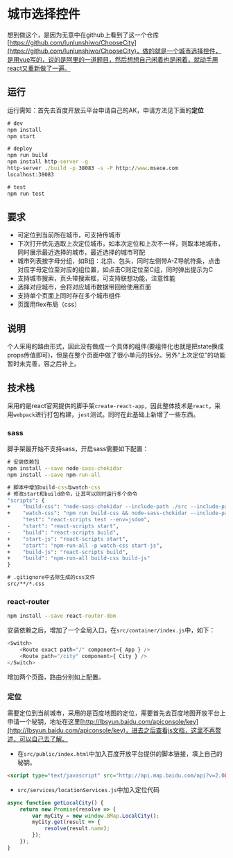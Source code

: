 # 城市选择控件

想到做这个，是因为无意中在github上看到了这一个仓库[https://github.com/lunlunshiwo/ChooseCity](https://github.com/lunlunshiwo/ChooseCity)，做的就是一个城市选择控件，是用vue写的，说的是阿里的一道题目，然后想想自己闲着也是闲着，就动手用react又重新做了一遍。

## 运行

运行需知：首先去百度开放云平台申请自己的AK，申请方法见下面的**定位**

```cmd
# dev
npm install
npm start

# deploy
npm run build
npm install http-server -g
http-server ./build -p 38083 -s -P http://www.msece.com
localhost:38083

# test
npm run test
```

## 要求

- 可定位到当前所在城市，可支持传城市
- 下次打开优先选取上次定位城市，如本次定位和上次不一样，则取本地城市，同时展示最近选择的城市，最近选择的城市可配
- 城市列表按字母分组，如B组：北京、包头，同时左侧带A-Z导航符条，点击对应字母定位至对应的组位置，如点击C则定位至C组，同时弹出提示为C
- 支持城市搜索，页头带搜索框，可支持联想功能，注意性能
- 选择对应城市，会将对应城市数据带回给使用页面
- 支持单个页面上同时存在多个城市组件
- 页面用flex布局（css）

## 说明

个人采用的路由形式，因此没有做成一个具体的组件(要组件化也就是把state换成props传值即可)，但是在整个页面中做了很小单元的拆分。另外“上次定位”的功能暂时未完善，容之后补上。

## 技术栈

采用的是react官网提供的脚手架`create-react-app`，因此整体技术是`react`，采用`webpack`进行打包构建，`jest`测试。同时在此基础上新增了一些东西。

### sass

脚手架最开始不支持sass，开启sass需要如下配置：

```cmd
# 安装依赖包
npm install --save node-sass-chokidar
npm install --save npm-run-all

# 脚本中增加build-css与watch-css
# 修改start和build命令，让其可以同时运行多个命令
"scripts": {
+    "build-css": "node-sass-chokidar --include-path ./src --include-path ./node_modules src/ -o src/",
+    "watch-css": "npm run build-css && node-sass-chokidar --include-path ./src --include-path ./node_modules src/ -o src/ --watch --recursive",
     "test": "react-scripts test --env=jsdom",
-    "start": "react-scripts start",
-    "build": "react-scripts build",
+    "start-js": "react-scripts start",
+    "start": "npm-run-all -p watch-css start-js",
+    "build-js": "react-scripts build",
+    "build": "npm-run-all build-css build-js"
}

# .gitignore中去除生成的css文件
src/**/*.css
```

### react-router

```cmd
npm install --save react-router-dom
```

安装依赖之后，增加了一个全局入口，在`src/container/index.js`中，如下：

```javascript
<Switch>
    <Route exact path="/" component={ App } />
    <Route path="/city" component={ City } />
</Switch>
```

增加两个页面，路由分别如上配置。

### 定位

需要定位到当前城市，采用的是百度地图的定位，需要首先去百度地图开放平台上申请一个秘钥，地址在这里[http://lbsyun.baidu.com/apiconsole/key](http://lbsyun.baidu.com/apiconsole/key)，进去之后查看js文档，这里不再赘述，可以自己去了解。

- 在`src/public/index.html`中加入百度开放平台提供的脚本链接，填上自己的秘钥。

```html
<script type="text/javascript" src="http://api.map.baidu.com/api?v=2.0&ak=your_ak"></script>
```

- `src/services/locationServices.js`中加入定位代码

```javascript
async function getLocalCity() {
    return new Promise(resolve => {
        var myCity = new window.BMap.LocalCity();
        myCity.get(result => {
            resolve(result.name);
        });
    }); 
}
```






